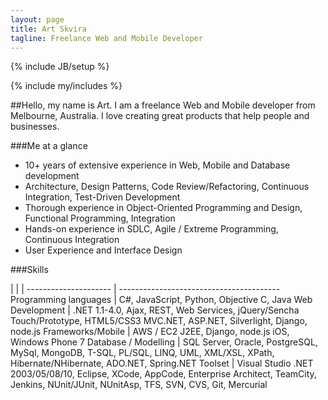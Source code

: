 ```yaml
---
layout: page
title: Art Skvira
tagline: Freelance Web and Mobile Developer
---
```

{% include JB/setup %}

{% include my/includes %}

##Hello, my name is Art.
I am a freelance Web and Mobile developer from Melbourne, Australia. I love creating great products that help people and businesses.

###Me at a glance
- 10+ years of extensive experience in Web, Mobile and Database development
- Architecture, Design Patterns, Code Review/Refactoring, Continuous Integration, Test-Driven Development
- Thorough experience in Object-Oriented Programming and Design, Functional Programming, Integration
- Hands-on experience in SDLC, Agile / Extreme Programming, Continuous Integration
- User Experience and Interface Design

###Skills

<div class="skills" markdown="1">
|                     |                                        |
--------------------- | ----------------------------------------
Programming languages | C#, JavaScript, Python, Objective C, Java
Web Development       | .NET  1.1-4.0, Ajax, REST, Web Services, jQuery/Sencha Touch/Prototype, HTML5/CSS3 MVC.NET, ASP.NET, Silverlight, Django, node.js
Frameworks/Mobile     | AWS / EC2 J2EE, Django, node.js iOS, Windows Phone 7
Database / Modelling  | SQL Server, Oracle, PostgreSQL, MySql, MongoDB, T-SQL, PL/SQL, LINQ, UML, XML/XSL, XPath, Hibernate/NHibernate, ADO.NET, Spring.NET
Toolset               | Visual Studio .NET 2003/05/08/10, Eclipse, XCode, AppCode, Enterprise Architect, TeamCity, Jenkins, NUnit/JUnit, NUnitAsp, TFS, SVN, CVS, Git, Mercurial
</div>




